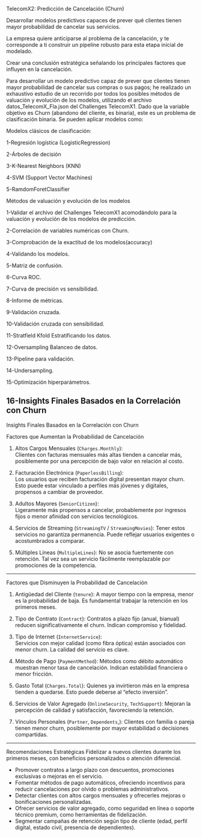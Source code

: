 TelecomX2: Predicción de Cancelación (Churn)

Desarrollar modelos predictivos capaces de prever qué clientes tienen mayor probabilidad de cancelar sus servicios.

La empresa quiere anticiparse al problema de la cancelación, y te corresponde a ti construir un pipeline robusto para esta etapa inicial de modelado.

Crear una conclusión estratégica señalando los principales factores que influyen en la cancelación.

Para desarrollar un modelo predictivo capaz de prever que clientes tienen mayor probabilidad de cancelar sus compras o sus pagos; he realizado un exhaustivo estudio de un recorrido por todos los posibles métodos de valuación y evolución de los modelos, utilizando el archivo datos_TelecomX_Fla.json del Challenges TelecomX1. Dado que la variable objetivo es Churn (abandono del cliente, es binaria), este es un problema de clasificación binaria. Se pueden aplicar modelos como:

Modelos clásicos de clasificación:

1-Regresión logística (LogisticRegression)

2-Árboles de decisión

3-K-Nearest Neighbors (KNN)

4-SVM (Support Vector Machines)

5-RamdomForetClassifier

Métodos de valuación y evolución de los modelos

1-Validar el archivo del Challenges TelecomX1 acomodándolo para la valuación y evolución de los modelos de predicción.

2-Correlación de variables numéricas con Churn.

3-Comprobación de la exactitud de los modelos(accuracy)

4-Validando los modelos.

5-Matriz de confusión.

6-Curva ROC.

7-Curva de precisión vs sensibilidad.

8-Informe de métricas.

9-Validación cruzada.

10-Validación cruzada con sensibilidad.

11-Stratfield Kfold Estratificando los datos.

12-Oversampling Balanceo de datos.

13-Pipeline para validación.

14-Undersampling.

15-Optimización hiperparámetros.

16-Insights Finales Basados en la Correlación con Churn
------------------------------------------------------------------------------------------------------------------------------------------------------------------
Insights Finales Basados en la Correlación con Churn

Factores que Aumentan la Probabilidad de Cancelación

1. Altos Cargos Mensuales (`Charges.Monthly`):  
   Clientes con facturas mensuales más altas tienden a cancelar más, posiblemente por una percepción de bajo valor en relación al costo.

2. Facturación Electrónica (`PaperlessBilling`):  
   Los usuarios que reciben facturación digital presentan mayor churn. Esto puede estar vinculado a perfiles más jóvenes y digitales, propensos a cambiar de proveedor.

3. Adultos Mayores (`SeniorCitizen`):  
   Ligeramente más propensos a cancelar, probablemente por ingresos fijos o menor afinidad con servicios tecnológicos.

4. Servicios de Streaming (`StreamingTV` / `StreamingMovies`):
   Tener estos servicios no garantiza permanencia. Puede reflejar usuarios exigentes o acostumbrados a comparar.

5. Múltiples Líneas (`MultipleLines`):
   No se asocia fuertemente con retención. Tal vez sea un servicio fácilmente reemplazable por promociones de la competencia.

---

Factores que Disminuyen la Probabilidad de Cancelación

1. Antigüedad del Cliente (`tenure`):
   A mayor tiempo con la empresa, menor es la probabilidad de baja. Es fundamental trabajar la retención en los primeros meses.

2. Tipo de Contrato (`Contract`): 
   Contratos a plazo fijo (anual, bianual) reducen significativamente el churn. Indican compromiso y fidelidad.

3. Tipo de Internet (`InternetService`):  
   Servicios con mejor calidad (como fibra óptica) están asociados con menor churn. La calidad del servicio es clave.

4. Método de Pago (`PaymentMethod`): 
   Métodos como débito automático muestran menor tasa de cancelación. Indican estabilidad financiera o menor fricción.

5. Gasto Total (`Charges.Total`):
   Quienes ya invirtieron más en la empresa tienden a quedarse. Esto puede deberse al “efecto inversión”.

6. Servicios de Valor Agregado (`OnlineSecurity`, `TechSupport`): 
   Mejoran la percepción de calidad y satisfacción, favoreciendo la retención.

7. Vínculos Personales (`Partner`, `Dependents`,): 
   Clientes con familia o pareja tienen menor churn, posiblemente por mayor estabilidad o decisiones compartidas.

---

Recomendaciones Estratégicas
  Fidelizar a nuevos clientes durante los primeros meses, con beneficios personalizados o atención diferencial.
- Promover contratos a largo plazo con descuentos, promociones exclusivas o mejoras en el servicio.
- Fomentar métodos de pago automáticos, ofreciendo incentivos para reducir cancelaciones por olvido o problemas administrativos.
- Detectar clientes con altos cargos mensuales y ofrecerles mejoras o bonificaciones personalizadas.
- Ofrecer servicios de valor agregado, como seguridad en línea o soporte técnico premium, como herramientas de fidelización.
- Segmentar campañas de retención según tipo de cliente (edad, perfil digital, estado civil, presencia de dependientes).



